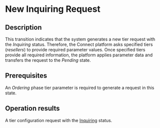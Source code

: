 # New Inquiring Request
## Description
This transition indicates that the system generates a new tier request with the *Inquiring* status. Therefore, the Connect platform asks specified tiers (*resellers*) to provide required parameter values. Once specified tiers provide all required information, the platform applies parameter data and transfers the request to the *Pending* state.
## Prerequisites
An *Ordering* phase tier parameter is required to generate a request in this state.
## Operation results
A tier configuration request with the [Inquiring](s-d-inquiring.html) status.
